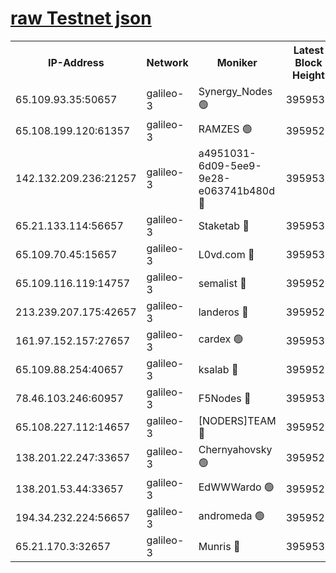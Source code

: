 [raw Testnet json](https://rpc-check.androt.stavr.tech/androt/rpcandrot_result.json)
=

<table><tr><th>IP-Address</th><th>Network</th><th>Moniker</th><th>Latest Block Height</th><th>Earliest Block Height</th><th>Catching Up</th><th>Voting Power</th><th>Scan Time</th></tr><tr><td>65.109.93.35:50657</td><td>galileo-3</td><td>Synergy_Nodes 🟢</td><td>3959532</td><td>0</td><td>False</td><td>0</td><td>2023-11-25T05:14:33.351654532UTC</td></tr><tr><td>65.108.199.120:61357</td><td>galileo-3</td><td>RAMZES 🟢</td><td>3959529</td><td>1</td><td>False</td><td>0</td><td>2023-11-25T05:14:13.979387705UTC</td></tr><tr><td>142.132.209.236:21257</td><td>galileo-3</td><td>a4951031-6d09-5ee9-9e28-e063741b480d 🔴</td><td>3959531</td><td>1</td><td>False</td><td>3</td><td>2023-11-25T05:14:28.592161431UTC</td></tr><tr><td>65.21.133.114:56657</td><td>galileo-3</td><td>Staketab 🔴</td><td>3959532</td><td>90001</td><td>False</td><td>2</td><td>2023-11-25T05:14:34.260094787UTC</td></tr><tr><td>65.109.70.45:15657</td><td>galileo-3</td><td>L0vd.com 🔴</td><td>3959532</td><td>659001</td><td>False</td><td>3</td><td>2023-11-25T05:14:33.000839342UTC</td></tr><tr><td>65.109.116.119:14757</td><td>galileo-3</td><td>semalist 🔴</td><td>3959529</td><td>2228721</td><td>False</td><td>1318</td><td>2023-11-25T05:14:10.909599319UTC</td></tr><tr><td>213.239.207.175:42657</td><td>galileo-3</td><td>landeros 🔴</td><td>3959527</td><td>2642001</td><td>False</td><td>72</td><td>2023-11-25T05:13:59.520601014UTC</td></tr><tr><td>161.97.152.157:27657</td><td>galileo-3</td><td>cardex 🟢</td><td>3959532</td><td>2945323</td><td>False</td><td>0</td><td>2023-11-25T05:14:33.917072260UTC</td></tr><tr><td>65.109.88.254:40657</td><td>galileo-3</td><td>ksalab 🔴</td><td>3959529</td><td>3000356</td><td>False</td><td>31921</td><td>2023-11-25T05:14:11.608136771UTC</td></tr><tr><td>78.46.103.246:60957</td><td>galileo-3</td><td>F5Nodes 🔴</td><td>3959532</td><td>3057001</td><td>False</td><td>24</td><td>2023-11-25T05:14:33.596773159UTC</td></tr><tr><td>65.108.227.112:14657</td><td>galileo-3</td><td>[NODERS]TEAM 🔴</td><td>3959527</td><td>3176323</td><td>False</td><td>959616</td><td>2023-11-25T05:13:59.857510955UTC</td></tr><tr><td>138.201.22.247:33657</td><td>galileo-3</td><td>Chernyahovsky 🟢</td><td>3959529</td><td>3252117</td><td>False</td><td>0</td><td>2023-11-25T05:14:15.759509284UTC</td></tr><tr><td>138.201.53.44:33657</td><td>galileo-3</td><td>EdWWWardo 🟢</td><td>3959528</td><td>3406335</td><td>False</td><td>0</td><td>2023-11-25T05:14:04.206074026UTC</td></tr><tr><td>194.34.232.224:56657</td><td>galileo-3</td><td>andromeda 🟢</td><td>3959529</td><td>3859529</td><td>False</td><td>0</td><td>2023-11-25T05:14:11.264509557UTC</td></tr><tr><td>65.21.170.3:32657</td><td>galileo-3</td><td>Munris 🔴</td><td>3959530</td><td>3859530</td><td>False</td><td>411</td><td>2023-11-25T05:14:22.236068384UTC</td></tr></table>
